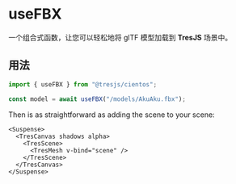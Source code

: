 # useFBX

一个组合式函数，让您可以轻松地将 glTF 模型加载到 **TresJS** 场景中。

## 用法

```ts
import { useFBX } from "@tresjs/cientos";

const model = await useFBX("/models/AkuAku.fbx");
```

Then is as straightforward as adding the scene to your scene:

```html{4}
<Suspense>
  <TresCanvas shadows alpha>
    <TresScene>
      <TresMesh v-bind="scene" />
    </TresScene>
  </TresCanvas>
</Suspense>
```
